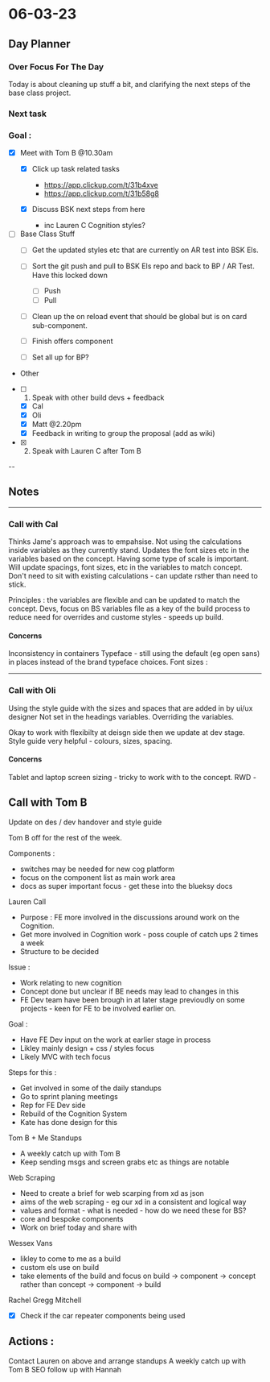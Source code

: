 # 06-03-23

## Day Planner

### Over Focus For The Day
Today is about cleaning up stuff a bit, and clarifying the next steps of the base class project.

### Next task



### Goal :


- [x] Meet with Tom B @10.30am
    - [x] Click up task related tasks
        - https://app.clickup.com/t/31b4xve
        - https://app.clickup.com/t/31b58g8

    - [x] Discuss BSK next steps from here
      - inc Lauren C Cognition styles?

- [ ] Base Class Stuff
  - [ ] Get the updated styles etc that are currently on AR test into BSK Els.
  - [ ] Sort the git push and pull to BSK Els repo and back to BP / AR Test. Have this locked down
      - [ ] Push
      - [ ] Pull

  - [ ] Clean up the on reload event that should be global but is on card sub-component.
  - [ ] Finish offers component
  - [ ] Set all up for BP?


- Other
 - [ ] 1.  Speak with other build devs + feedback
    - [x] Cal
    - [x] Oli
    - [x] Matt @2.20pm
    - [x] Feedback in writing to group the proposal (add as wiki)

- [x] 2. Speak with Lauren C after Tom B

--

## Notes

<hr>


### Call with Cal

Thinks Jame's approach was to empahsise.
Not using the calculations inside variables as they currently stand.
Updates the font sizes etc in the variables based on the concept.
Having some type of scale is important.
Will update spacings, font sizes, etc in the variables to match concept.
Don't need to sit with existing calculations - can update rsther than need to stick.


Principles :
the variables are flexible and can be updated to match the concept.
Devs, focus on BS variables file as a key of the build process to  reduce need for overrides and custome styles - speeds up build.


#### Concerns


Inconsistency in containers
Typeface - still using the default (eg open sans) in places instead of the brand typeface choices.
Font sizes :

<hr>


### Call with Oli

Using the style guide with the sizes and spaces that are added in by ui/ux designer
Not set in the headings variables. Overriding the variables.

Okay to work with flexibilty at deisgn side then we update at dev stage.
Style guide very helpful - colours, sizes, spacing.


#### Concerns


Tablet and laptop screen sizing - tricky to work with to the concept.
RWD -


## Call with Tom B

Update on des / dev handover and style guide

Tom B off for the rest of the week.

Components :
- switches may be needed for new cog platform
- focus on the component list as main work area
- docs as super important focus - get these into the blueksy docs

Lauren Call
- Purpose : FE more involved in the discussions around work on the Cognition.
- Get more involved in Cognition work - poss couple of catch ups 2 times a week
- Structure to be decided

Issue :
- Work relating to new cognition
- Concept done but unclear if BE needs may lead to changes in this
- FE Dev team have been brough in at later stage previoudly on some projects - keen for FE to be involved earlier on.

Goal :
- Have FE Dev input on the work at earlier stage in process
- Likley mainly design + css / styles focus
- Likely MVC with tech focus

Steps for this :
- Get involved in some of the daily standups
- Go to sprint planing meetings
- Rep for FE Dev side
- Rebuild of the Cognition System
- Kate has done design for this

Tom B + Me Standups
- A weekly catch up with Tom B
- Keep sending msgs and screen grabs etc as things are notable

Web Scraping
- Need to create a brief for web scarping from xd as json
-   aims of the web scraping - eg our xd in a consistent and logical way
-   values and format - what is needed - how do we need these for BS?
-   core and bespoke components
- Work on brief today and share with

Wessex Vans
-   likley to come to me as a build
-   custom els use on build
-   take elements of the build and focus on build -> component -> concept rather than concept -> component -> build

Rachel Gregg Mitchell
- [x] Check if the car repeater components being used

## Actions :
Contact Lauren on above and arrange standups
A weekly catch up with Tom B
SEO follow up with Hannah

